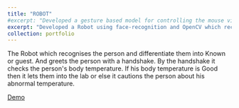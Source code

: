 ```yaml
---
title: "ROBOT"
#excerpt: "Developed a gesture based model for controlling the mouse virtually using media-pipe and OpenCV<br/><img src='/images/500x300.png'>"
excerpt: "Developed a Robot using face-recognition and OpenCV which recognizes the person and using pyttsx3 library it greets the person with a handshake and checks the temperature."
collection: portfolio
---
```


The Robot which recognises the person and differentiate them into Known or guest. And greets the person with a handshake. By the handshake it checks the person's body temperature. If his body temperature is Good then it lets them into the lab or else it cautions the person about his abnormal temperature.

[Demo](https://drive.google.com/file/d/13tZZ6YnbXg4Mi-iYcB1rWyRZcxKsa2hO/view?usp=sharing)
